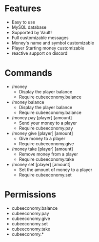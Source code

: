 <h1>Features</h1>
<ul>
    <li>Easy to use</li>
    <li>MySQL database</li>
    <li>Supported by Vault!</li>
    <li>Full customizable messages</li>
    <li>Money's name and symbol customizable</li>
    <li>Player Starting money customizable</li>
    <li>reactive support on discord</li>
</ul>

<h1>Commands</h1>
<ul>
    <li>/money
        <ul>
            <li>Display the player balance</li>
            <li>Require cubeeconomy.balance</li>
        </ul>
    </li>
    <li>/money balance
        <ul>
            <li>Display the player balance</li>
            <li>Require cubeeconomy.balance</li>
        </ul>
    </li>
    <li>/money pay [player] [amount] 
        <ul>
            <li>Send your money to a player</li>
            <li>Require cubeeconomy.pay</li>
        </ul>
    </li>
    <li>/money give [player] [amount] 
        <ul>
            <li>Give money to a player</li>
            <li>Require cubeeconomy.give</li>
        </ul>
    </li>
    <li>/money take [player] [amount] 
        <ul>
            <li>Remove money from a player</li>
            <li>Require cubeeconomy.take</li>
        </ul>
    </li>
    <li>/money set [player] [amount] 
        <ul>
            <li>Set the amount of money to a player</li>
            <li>Require cubeeconomy.set</li>
        </ul>
    </li>
</ul>
<h1>Permissions</h1>
<ul>
    <li>cubeeconomy.balance</li>
    <li>cubeeconomy.pay</li>
    <li>cubeeconomy.give</li>
    <li>cubeeconomy.set</li>
    <li>cubeeconomy.take</li>
    <li>cubeeconomy.*</li>
</ul>